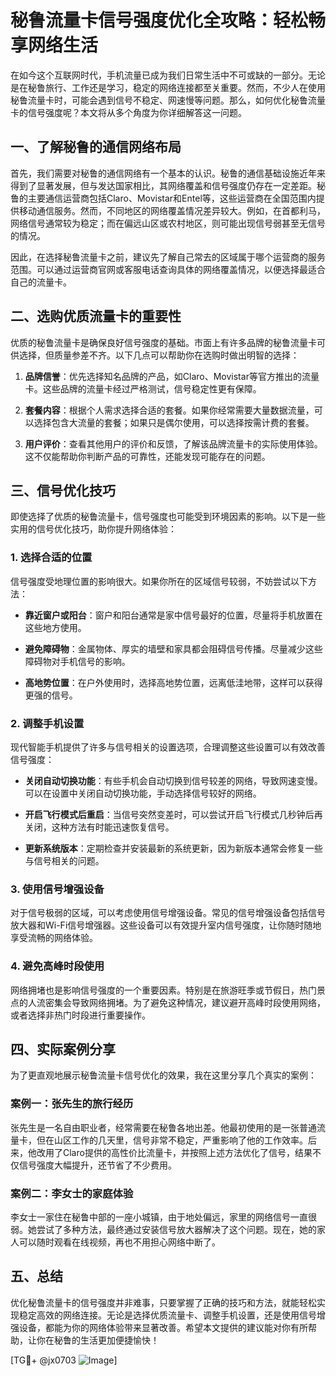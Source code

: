 # 秘鲁流量卡信号强度优化全攻略：轻松畅享网络生活

在如今这个互联网时代，手机流量已成为我们日常生活中不可或缺的一部分。无论是在秘鲁旅行、工作还是学习，稳定的网络连接都至关重要。然而，不少人在使用秘鲁流量卡时，可能会遇到信号不稳定、网速慢等问题。那么，如何优化秘鲁流量卡的信号强度呢？本文将从多个角度为你详细解答这一问题。

## 一、了解秘鲁的通信网络布局

首先，我们需要对秘鲁的通信网络有一个基本的认识。秘鲁的通信基础设施近年来得到了显著发展，但与发达国家相比，其网络覆盖和信号强度仍存在一定差距。秘鲁的主要通信运营商包括Claro、Movistar和Entel等，这些运营商在全国范围内提供移动通信服务。然而，不同地区的网络覆盖情况差异较大。例如，在首都利马，网络信号通常较为稳定；而在偏远山区或农村地区，则可能出现信号弱甚至无信号的情况。

因此，在选择秘鲁流量卡之前，建议先了解自己常去的区域属于哪个运营商的服务范围。可以通过运营商官网或客服电话查询具体的网络覆盖情况，以便选择最适合自己的流量卡。

## 二、选购优质流量卡的重要性

优质的秘鲁流量卡是确保良好信号强度的基础。市面上有许多品牌的秘鲁流量卡可供选择，但质量参差不齐。以下几点可以帮助你在选购时做出明智的选择：

1. **品牌信誉**：优先选择知名品牌的产品，如Claro、Movistar等官方推出的流量卡。这些品牌的流量卡经过严格测试，信号稳定性更有保障。
   
2. **套餐内容**：根据个人需求选择合适的套餐。如果你经常需要大量数据流量，可以选择包含大流量的套餐；如果只是偶尔使用，可以选择按需计费的套餐。
   
3. **用户评价**：查看其他用户的评价和反馈，了解该品牌流量卡的实际使用体验。这不仅能帮助你判断产品的可靠性，还能发现可能存在的问题。

## 三、信号优化技巧

即使选择了优质的秘鲁流量卡，信号强度也可能受到环境因素的影响。以下是一些实用的信号优化技巧，助你提升网络体验：

### 1. 选择合适的位置

信号强度受地理位置的影响很大。如果你所在的区域信号较弱，不妨尝试以下方法：

- **靠近窗户或阳台**：窗户和阳台通常是家中信号最好的位置，尽量将手机放置在这些地方使用。
  
- **避免障碍物**：金属物体、厚实的墙壁和家具都会阻碍信号传播。尽量减少这些障碍物对手机信号的影响。

- **高地势位置**：在户外使用时，选择高地势位置，远离低洼地带，这样可以获得更强的信号。

### 2. 调整手机设置

现代智能手机提供了许多与信号相关的设置选项，合理调整这些设置可以有效改善信号强度：

- **关闭自动切换功能**：有些手机会自动切换到信号较差的网络，导致网速变慢。可以在设置中关闭自动切换功能，手动选择信号较好的网络。

- **开启飞行模式后重启**：当信号突然变差时，可以尝试开启飞行模式几秒钟后再关闭，这种方法有时能迅速恢复信号。

- **更新系统版本**：定期检查并安装最新的系统更新，因为新版本通常会修复一些与信号相关的问题。

### 3. 使用信号增强设备

对于信号极弱的区域，可以考虑使用信号增强设备。常见的信号增强设备包括信号放大器和Wi-Fi信号增强器。这些设备可以有效提升室内信号强度，让你随时随地享受流畅的网络体验。

### 4. 避免高峰时段使用

网络拥堵也是影响信号强度的一个重要因素。特别是在旅游旺季或节假日，热门景点的人流密集会导致网络拥堵。为了避免这种情况，建议避开高峰时段使用网络，或者选择非热门时段进行重要操作。

## 四、实际案例分享

为了更直观地展示秘鲁流量卡信号优化的效果，我在这里分享几个真实的案例：

### 案例一：张先生的旅行经历

张先生是一名自由职业者，经常需要在秘鲁各地出差。他最初使用的是一张普通流量卡，但在山区工作的几天里，信号非常不稳定，严重影响了他的工作效率。后来，他改用了Claro提供的高性价比流量卡，并按照上述方法优化了信号，结果不仅信号强度大幅提升，还节省了不少费用。

### 案例二：李女士的家庭体验

李女士一家住在秘鲁中部的一座小城镇，由于地处偏远，家里的网络信号一直很弱。她尝试了多种方法，最终通过安装信号放大器解决了这个问题。现在，她的家人可以随时观看在线视频，再也不用担心网络中断了。

## 五、总结

优化秘鲁流量卡的信号强度并非难事，只要掌握了正确的技巧和方法，就能轻松实现稳定高效的网络连接。无论是选择优质流量卡、调整手机设置，还是使用信号增强设备，都能为你的网络体验带来显著改善。希望本文提供的建议能对你有所帮助，让你在秘鲁的生活更加便捷愉快！

[TG💪+ @jx0703 ![Image](https://github.com/user-attachments/assets/dbca1d08-cadb-493c-b0ec-ad6f7a83f270)]